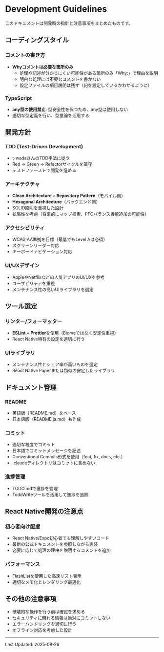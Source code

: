 # Development Guidelines

このドキュメントは開発時の指針と注意事項をまとめたものです。

## コーディングスタイル

### コメントの書き方
- **Whyコメントは必要な箇所のみ**
  - 処理や記述が分かりにくい可能性がある箇所のみ「Why:」で理由を説明
  - 明白な処理には不要なコメントを書かない
  - 設定ファイルの項目説明は残す（何を設定しているかわかるように）

### TypeScript
- **any型の使用禁止**: 型安全性を保つため、any型は使用しない
- 適切な型定義を行い、型推論を活用する

## 開発方針

### TDD (Test-Driven Development)
- t-wadaさんのTDD手法に従う
- Red → Green → Refactorサイクルを厳守
- テストファーストで開発を進める

### アーキテクチャ
- **Clean Architecture + Repository Pattern**（モバイル側）
- **Hexagonal Architecture**（バックエンド側）
- SOLID原則を重視した設計
- 拡張性を考慮（将来的にマップ検索、PFCバランス機能追加の可能性）

### アクセシビリティ
- WCAG AA準拠を目標（最低でもLevel Aは必須）
- スクリーンリーダー対応
- キーボードナビゲーション対応

### UI/UXデザイン
- AppleやNetflixなどの人気アプリのUI/UXを参考
- ユーザビリティを重視
- メンテナンス性の高いUIライブラリを選定

## ツール選定

### リンター/フォーマッター
- **ESLint + Prettier**を使用（Biomeではなく安定性重視）
- React Native特有の設定を適切に行う

### UIライブラリ
- メンテナンス性とシェア率が高いものを選定
- React Native Paperまたは類似の安定したライブラリ

## ドキュメント管理

### README
- 英語版（README.md）をベース
- 日本語版（README.ja.md）も作成

### コミット
- 適切な粒度でコミット
- 日本語でコミットメッセージを記述
- Conventional Commits形式を使用（feat, fix, docs, etc.）
- .claudeディレクトリはコミットに含めない

### 進捗管理
- TODO.mdで進捗を管理
- TodoWriteツールを活用して進捗を追跡

## React Native開発の注意点

### 初心者向け配慮
- React Native/Expo初心者でも理解しやすいコード
- 最新の公式ドキュメントを参照しながら実装
- 必要に応じて処理の理由を説明するコメントを追加

### パフォーマンス
- FlashListを使用した高速リスト表示
- 適切なメモ化とレンダリング最適化

## その他の注意事項

- 破壊的な操作を行う前は確認を求める
- セキュリティに関わる情報は絶対にコミットしない
- エラーハンドリングを適切に行う
- オフライン対応を考慮した設計

---

Last Updated: 2025-08-28